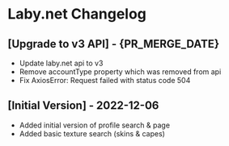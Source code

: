# Laby.net Changelog

## [Upgrade to v3 API] - {PR_MERGE_DATE}

- Update laby.net api to v3
- Remove accountType property which was removed from api
- Fix AxiosError: Request failed with status code 504

## [Initial Version] - 2022-12-06

- Added initial version of profile search & page
- Added basic texture search (skins & capes)
